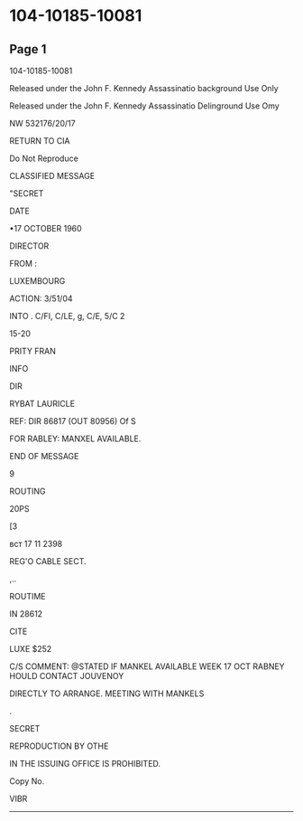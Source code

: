 # 104-10185-10081

## Page 1

104-10185-10081

Released under the John F. Kennedy Assassinatio background Use Only

Released under the John F. Kennedy Assassinatio Delinground Use Omy

NW 532176/20/17

RETURN TO CIA

Do Not Reproduce

CLASSIFIED MESSAGE

"SECRET

DATE

•17 OCTOBER 1960

DIRECTOR

FROM :

LUXEMBOURG

ACTION: 3/51/04

INTO . C/FI, C/LE, g, C/E, 5/C 2

15-20

PRITY FRAN

INFO

DIR

RYBAT LAURICLE

REF: DIR 86817 (OUT 80956) Of S

FOR RABLEY: MANXEL AVAILABLE.

END OF MESSAGE

9

ROUTING

20РS

[3

вст 17 11 2398

REG'O CABLE SECT.

,..

ROUTIME

IN 28612

CITE

LUXE $252

C/S COMMENT: @STATED IF MANKEL AVAILABLE WEEK 17 OCT RABNEY HOULD CONTACT JOUVENOY

DIRECTLY TO ARRANGE. MEETING WITH MANKELS

.

SECRET

REPRODUCTION BY OTHE

IN THE ISSUING OFFICE IS PROHIBITED.

Copy No.

VIBR

---

